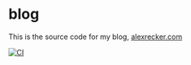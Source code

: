 # blog

This is the source code for my blog, [alexrecker.com](https://www.alexrecker.com)

[![CI](https://github.com/arecker/blog/actions/workflows/ci.yml/badge.svg)](https://github.com/arecker/blog/actions/workflows/ci.yml)